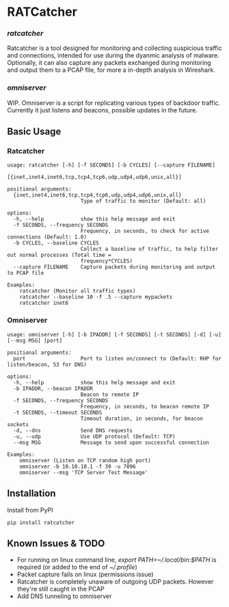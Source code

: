 # RATCatcher
### _ratcatcher_
Ratcatcher is a tool designed for monitoring and collecting suspicious traffic and connections, intended for use during the dyanmic analysis of malware. Optionally, it can also capture any packets exchanged during monitoring and output them to a PCAP file, for more a in-depth analysis in Wireshark.
### _omniserver_
WIP. Omniserver is a script for replicating various types of backdoor traffic. Currently it just listens and beacons, possible updates in the future.
## Basic Usage
### Ratcatcher
```
usage: ratcatcher [-h] [-f SECONDS] [-b CYCLES] [--capture FILENAME]
                  [{inet,inet4,inet6,tcp,tcp4,tcp6,udp,udp4,udp6,unix,all}]
                  
positional arguments:
  {inet,inet4,inet6,tcp,tcp4,tcp6,udp,udp4,udp6,unix,all}
                        Type of traffic to monitor (Default: all)
                        
options:
  -h, --help            show this help message and exit
  -f SECONDS, --frequency SECONDS
                        Frequency, in seconds, to check for active connections (Default: 1.0)
  -b CYCLES, --baseline CYCLES
                        Collect a baseline of traffic, to help filter out normal processes (Total time =
                        frequency*CYCLES)
  --capture FILENAME    Capture packets during monitoring and output to PCAP file
  
Examples:
    ratcatcher (Monitor all traffic types)
    ratcatcher --baseline 10 -f .5 --capture mypackets
    ratcatcher inet6
```
### Omniserver 
```
usage: omniserver [-h] [-b IPADDR] [-f SECONDS] [-t SECONDS] [-d] [-u] [--msg MSG] [port]

positional arguments:
  port                  Port to listen on/connect to (Default: RHP for listen/beacon, 53 for DNS)
  
options:
  -h, --help            show this help message and exit
  -b IPADDR, --beacon IPADDR
                        Beacon to remote IP
  -f SECONDS, --frequency SECONDS
                        Frequency, in seconds, to beacon remote IP
  -t SECONDS, --timeout SECONDS
                        Timeout duration, in seconds, for beacon sockets
  -d, --dns             Send DNS requests
  -u, --udp             Use UDP protocol (Default: TCP)
  --msg MSG             Message to send upon successful connection
  
Examples:
    omniserver (Listen on TCP random high port)
    omniserver -b 10.10.10.1 -f 30 -u 7896
    omniserver --msg 'TCP Server Test Message'
```
## Installation

Install from PyPI
```
pip install ratcatcher
```
## Known Issues & TODO
- For running on linux command line, *export PATH=~/.local/bin:$PATH* is required (or added to the end of *~/.profile*)
- Packet capture fails on linux (permissions issue)
- Ratcatcher is completely unaware of outgoing UDP packets. However they're still caught in the PCAP
- Add DNS tunneling to omniserver
